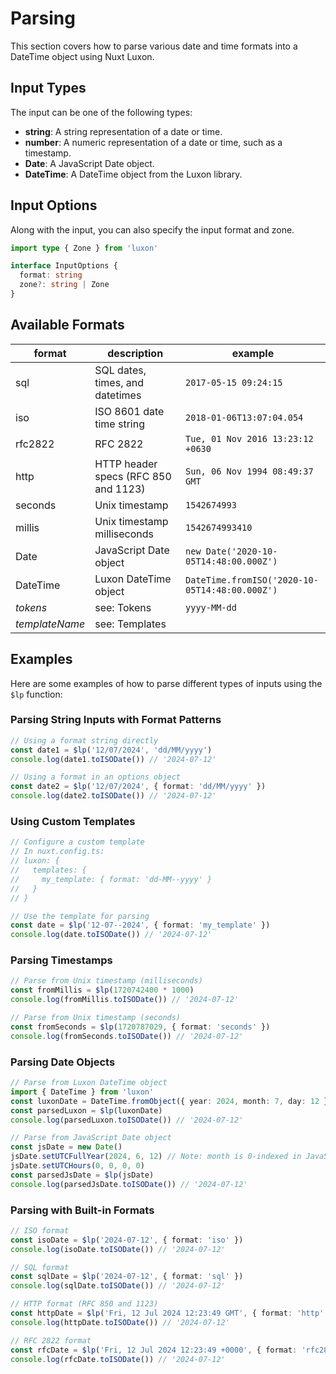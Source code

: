 # Parsing

This section covers how to parse various date and time formats into a DateTime object using Nuxt Luxon.

## Input Types

The input can be one of the following types:

- **string**: A string representation of a date or time.
- **number**: A numeric representation of a date or time, such as a timestamp.
- **Date**: A JavaScript Date object.
- **DateTime**: A DateTime object from the Luxon library.

## Input Options

Along with the input, you can also specify the input format and zone.

```ts
import type { Zone } from 'luxon'

interface InputOptions {
  format: string
  zone?: string | Zone
}
```

## Available Formats

| format         | description                          | example                                                     |
| -------------- | ------------------------------------ | ----------------------------------------------------------- |
| sql            | SQL dates, times, and datetimes      | `2017-05-15 09:24:15`                                       |
| iso            | ISO 8601 date time string            | `2018-01-06T13:07:04.054`                                   |
| rfc2822        | RFC 2822                             | `Tue, 01 Nov 2016 13:23:12 +0630`                           |
| http           | HTTP header specs (RFC 850 and 1123) | `Sun, 06 Nov 1994 08:49:37 GMT`                             |
| seconds        | Unix timestamp                       | `1542674993`                                                |
| millis         | Unix timestamp milliseconds          | `1542674993410`                                             |
| Date           | JavaScript Date object               | `new Date('2020-10-05T14:48:00.000Z')`                      |
| DateTime       | Luxon DateTime object                | `DateTime.fromISO('2020-10-05T14:48:00.000Z')`              |
| _tokens_       | see: Tokens               | `yyyy-MM-dd`                                                |
| *templateName* | see: Templates         |                                                             |

## Examples

Here are some examples of how to parse different types of inputs using the `$lp` function:

### Parsing String Inputs with Format Patterns

```ts
// Using a format string directly
const date1 = $lp('12/07/2024', 'dd/MM/yyyy')
console.log(date1.toISODate()) // '2024-07-12'

// Using a format in an options object
const date2 = $lp('12/07/2024', { format: 'dd/MM/yyyy' })
console.log(date2.toISODate()) // '2024-07-12'
```

### Using Custom Templates

```ts
// Configure a custom template
// In nuxt.config.ts:
// luxon: {
//   templates: {
//     my_template: { format: 'dd-MM--yyyy' }
//   }
// }

// Use the template for parsing
const date = $lp('12-07--2024', { format: 'my_template' })
console.log(date.toISODate()) // '2024-07-12'
```

### Parsing Timestamps

```ts
// Parse from Unix timestamp (milliseconds)
const fromMillis = $lp(1720742400 * 1000)
console.log(fromMillis.toISODate()) // '2024-07-12'

// Parse from Unix timestamp (seconds)
const fromSeconds = $lp(1720787029, { format: 'seconds' })
console.log(fromSeconds.toISODate()) // '2024-07-12'
```

### Parsing Date Objects

```ts
// Parse from Luxon DateTime object
import { DateTime } from 'luxon'
const luxonDate = DateTime.fromObject({ year: 2024, month: 7, day: 12 }, { zone: 'utc' })
const parsedLuxon = $lp(luxonDate)
console.log(parsedLuxon.toISODate()) // '2024-07-12'

// Parse from JavaScript Date object
const jsDate = new Date()
jsDate.setUTCFullYear(2024, 6, 12) // Note: month is 0-indexed in JavaScript Date
jsDate.setUTCHours(0, 0, 0, 0)
const parsedJsDate = $lp(jsDate)
console.log(parsedJsDate.toISODate()) // '2024-07-12'
```

### Parsing with Built-in Formats

```ts
// ISO format
const isoDate = $lp('2024-07-12', { format: 'iso' })
console.log(isoDate.toISODate()) // '2024-07-12'

// SQL format
const sqlDate = $lp('2024-07-12', { format: 'sql' })
console.log(sqlDate.toISODate()) // '2024-07-12'

// HTTP format (RFC 850 and 1123)
const httpDate = $lp('Fri, 12 Jul 2024 12:23:49 GMT', { format: 'http' })
console.log(httpDate.toISODate()) // '2024-07-12'

// RFC 2822 format
const rfcDate = $lp('Fri, 12 Jul 2024 12:23:49 +0000', { format: 'rfc2822' })
console.log(rfcDate.toISODate()) // '2024-07-12'
```

